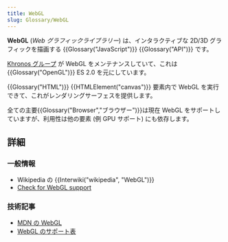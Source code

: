 ```yaml
---
title: WebGL
slug: Glossary/WebGL
---
```

**WebGL** (_Web グラフィックライブラリー_) は、インタラクティブな 2D/3D グラフィックを描画する {{Glossary("JavaScript")}} {{Glossary("API")}} です。

[Khronos グループ](https://www.khronos.org/) が WebGL をメンテナンスしていて、これは {{Glossary("OpenGL")}} ES 2.0 を元にしています。

{{Glossary("HTML")}} {{HTMLElement("canvas")}} 要素内で WebGL を実行できて、これがレンダリングサーフェスを提供します。

全ての主要{{Glossary("Browser","ブラウザー")}}は現在 WebGL をサポートしていますが、利用性は他の要素 (例 GPU サポート) にも依存します。

## 詳細

### 一般情報

- Wikipedia の {{Interwiki("wikipedia", "WebGL")}}
- [Check for WebGL support](http://get.webgl.org/)

### 技術記事

- [MDN の WebGL](/ja/docs/Web/WebGL)
- [WebGL のサポート表](http://caniuse.com/#feat=webgl)
